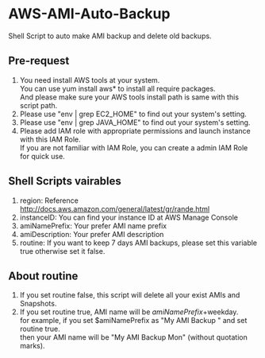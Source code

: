 AWS-AMI-Auto-Backup
===================

Shell Script to auto make AMI backup and delete old backups.

Pre-request
-----------
1. You need install AWS tools at your system.<br />You can use yum install aws* to install all require packages.<br />And please make sure your AWS tools install path is same with this script path.<br />
2. Please use "env | grep EC2_HOME" to find out your system's setting.<br />
3. Please use "env | grep JAVA_HOME" to find out your system's setting.<br />
4. Please add IAM role with appropriate permissions and launch instance with this IAM Role.<br />If you are not familiar with IAM Role, you can create a admin IAM Role for quick use.

Shell Scripts vairables
------------------

1. region: Reference http://docs.aws.amazon.com/general/latest/gr/rande.html<br />
2. instanceID: You can find your instance ID at AWS Manage Console<br />
3. amiNamePrefix: Your prefer AMI name prefix<br />
4. amiDescription: Your prefer AMI description<br />
5. routine: If you want to keep 7 days AMI backups, please set this variable true otherwise set it false.<br />

About routine
-------------
1. If you set routine false, this script will delete all your exist AMIs and Snapshots.<br />
2. If you set routine true, AMI name will be $amiNamePrefix+$weekday.<br />for example, if you set $amiNamePrefix as "My AMI Backup " and set routine true.<br />then your AMI name will be "My AMI Backup Mon" (without quotation marks).
